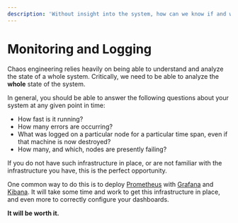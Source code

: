 ```yaml
---
description: 'Without insight into the system, how can we know if and when it works?'
---
```


# Monitoring and Logging

Chaos engineering relies heavily on being able to understand and analyze the state of a whole system. Critically, we need to be able to analyze the **whole** state of the system.

In general, you should be able to answer the following questions about your system at any given point in time:

* How fast is it running?
* How many errors are occurring?
* What was logged on a particular node for a particular time span, even if that machine is now destroyed?
* How many, and which, nodes are presently failing?

If you do not have such infrastructure in place, or are not familiar with the infrastructure you have, this is the perfect opportunity.

One common way to do this is to deploy [Prometheus](https://prometheus.io/) with [Grafana](https://grafana.com/) and [Kibana](https://www.elastic.co/products/kibana). It will take some time and work to get this infrastructure in place, and even more to correctly configure your dashboards.

**It will be worth it.**



